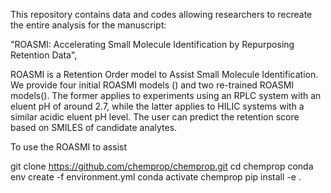 This repository contains data and codes allowing researchers to recreate the entire analysis for the manuscript:

"ROASMI: Accelerating Small Molecule Identification by Repurposing Retention Data",

ROASMI is a Retention Order model to Assist Small Molecule Identification. 
We provide four initial ROASMI models () and two re-trained ROASMI models(). 
The former applies to experiments using an RPLC system with an eluent pH of around 2.7, while the latter applies to HILIC systems with a similar acidic eluent pH level.
The user can predict the retention score based on SMILES of candidate analytes.

To use the ROASMI to assist 

git clone https://github.com/chemprop/chemprop.git
cd chemprop
conda env create -f environment.yml
conda activate chemprop
pip install -e .
